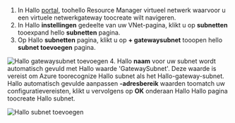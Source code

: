 1. In Hallo [portal](http://portal.azure.com), toohello Resource Manager virtueel netwerk waarvoor u een virtuele netwerkgateway toocreate wilt navigeren.
2. In Hallo **instellingen** gedeelte van uw VNet-pagina, klikt u op **subnetten** tooexpand hello **subnetten** pagina.
3. Op Hallo **subnetten** pagina, klikt u op **+ gatewaysubnet** tooopen hello **subnet toevoegen** pagina. 

  ![Hallo gatewaysubnet toevoegen](./media/vpn-gateway-add-gwsubnet-p2s-rm-portal-include/addgwsubnet.png "hello gatewaysubnet toevoegen")
4. Hallo **naam** voor uw subnet wordt automatisch gevuld met Hallo waarde 'GatewaySubnet'. Deze waarde is vereist om Azure toorecognize Hallo subnet als het Hallo-gateway-subnet. Hallo automatisch gevulde aanpassen **-adresbereik** waarden toomatch uw configuratievereisten, klikt u vervolgens op **OK** onderaan Hallo Hallo pagina toocreate Hallo subnet.

  ![Hallo subnet toevoegen](./media/vpn-gateway-add-gwsubnet-p2s-rm-portal-include/p2sgwsub.png "Hallo subnet toevoegen")
